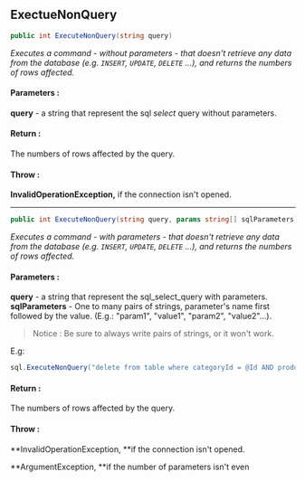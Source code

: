 ## ExectueNonQuery

```csharp
public int ExecuteNonQuery(string query)
```

_Executes a command - without parameters - that doesn't retrieve any data from the database \(e.g. _`INSERT`_, _`UPDATE`_, _`DELETE`_ ...\), and returns the numbers of rows affected._

#### Parameters :

**query** - a string that represent the sql _select_ query without parameters.

#### Return :

The numbers of rows affected by the query.

#### Throw :

**InvalidOperationException,** if the connection isn't opened.

---

```csharp
public int ExecuteNonQuery(string query, params string[] sqlParameters)
```

_Executes a command - with parameters - that doesn't retrieve any data from the database \(e.g. _`INSERT`_, _`UPDATE`_, _`DELETE`_ ...\), and returns the numbers of rows affected._

#### Parameters :

**query** - a string that represent the sql\_select\_query with parameters.  
**sqlParameters** - One to many pairs of strings, parameter's name first followed by the value. \(E.g.: "param1", "value1", "param2", "value2"...\).

> Notice : Be sure to always write pairs of strings, or it won't work.

E.g:

```csharp
sql.ExecuteNonQuery("delete from table where categoryId = @Id AND productType = @type", "id", "12", "type", "2");
```

#### Return :

The numbers of rows affected by the query.

#### Throw :

**InvalidOperationException, **if the connection isn't opened.

**ArgumentException, **if the number of parameters isn't even

